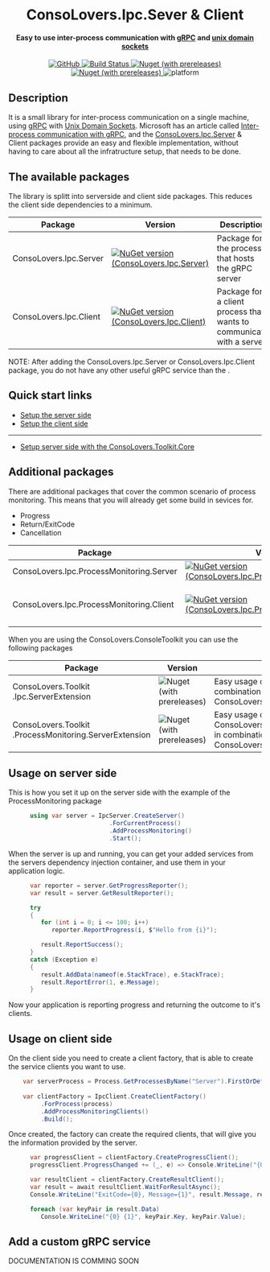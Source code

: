 <h1 align="center">ConsoLovers.Ipc.Sever & Client</h1>
<h4 align="center">Easy to use inter-process communication with <a href="https://grpc.io">gRPC</a> and <a href="https://de.wikipedia.org/wiki/Unix_Domain_Socket">unix domain sockets</a></h4>

<div align="center">
  <!-- License -->
    <a href="https://github.com/bramerdaniel/ConsoLovers.Ipc/blob/15d081396399fe773bb072f5b3e6a7102549aaf0/LICENSE">
      <img alt="GitHub" src="https://img.shields.io/github/license/bramerdaniel/ConsoLovers.Ipc?style=flat">
    </a>

  <!-- Build Status -->
  <a href="[https://travis-ci.org/choojs/choo](https://github.com/bramerdaniel/ConsoLovers.Ipc/actions/workflows/ConsoLovers.Ipc.yml)">
    <img src="https://github.com/bramerdaniel/ConsoLovers.Ipc/actions/workflows/ConsoLovers.Ipc.yml/badge.svg?branch=master" alt="Build Status" />
  </a>
  
   <!-- Server nuget package -->
  <a href="https://www.nuget.org/packages/ConsoLovers.Ipc.Server">
     <img alt="Nuget (with prereleases)" src="https://img.shields.io/nuget/vpre/ConsoLovers.Ipc.Server?label=nuget%20%28Sever%29">
  </a>
  
  <!-- Client nuget package -->
   <a href="https://www.nuget.org/packages/ConsoLovers.Ipc.Client">
     <img alt="Nuget (with prereleases)" src="https://img.shields.io/nuget/vpre/ConsoLovers.Ipc.Client?label=nuget%20%28Client%29">
   </a>

  
  <img alt="platform" src="https://img.shields.io/badge/platform-win%20%7C%20linux-blue">
</div>


## Description
It is a small library for inter-process communication on a single machine,
using [gRPC](https://grpc.io/) with [Unix Domain Sockets](https://de.wikipedia.org/wiki/Unix_Domain_Socket).
Microsoft has an article called [Inter-process communication with gRPC](https://learn.microsoft.com/en-us/aspnet/core/grpc/interprocess?view=aspnetcore-6.0#configure-unix-domain-sockets),
and the [ConsoLovers.Ipc.Server](https://www.nuget.org/packages/ConsoLovers.Ipc.Server) & Client packages provide an easy and flexible implementation, 
without having to care about all the infratructure setup, that needs to be done.

## The available packages

The library is splitt into serverside and client side packages. This reduces the client side dependencies to a minimum.


Package  | Version | Description
-------- | -------- | --------
ConsoLovers.Ipc.Server   | [![NuGet version (ConsoLovers.Ipc.Server)](https://img.shields.io/nuget/v/ConsoLovers.Ipc.Server.svg?style=flat)](https://www.nuget.org/packages/ConsoLovers.Ipc.Server/) | Package for the process that hosts the gRPC server
ConsoLovers.Ipc.Client   | [![NuGet version (ConsoLovers.Ipc.Client)](https://img.shields.io/nuget/v/ConsoLovers.Ipc.Client.svg?style=flat)](https://www.nuget.org/packages/ConsoLovers.Ipc.Client/)  | Package for a client process that wants to communicate with a server 

NOTE: After adding the ConsoLovers.Ipc.Server or ConsoLovers.Ipc.Client package, you do not have any other useful gRPC service than the .

## Quick start links
 - [Setup the server side](https://github.com/bramerdaniel/ConsoLovers.Ipc/wiki/Server-setup) 
 - [Setup the client side](https://github.com/bramerdaniel/ConsoLovers.Ipc/wiki/Client-setup) 
 ---
 - [Setup server side with the ConsoLovers.Toolkit.Core](https://github.com/bramerdaniel/ConsoLovers.Ipc/wiki/Server-setup) 

## Additional packages

There are additional packages that cover the common scenario of process monitoring. 
This means that you will already get some build in sevices for.
 - Progress
 - Return/ExitCode
 - Cancellation
 

Package  | Version | Description
-------- | -------- | --------
ConsoLovers.Ipc.ProcessMonitoring.Server   | [![NuGet version (ConsoLovers.Ipc.ProcessMonitoring.Server)](https://img.shields.io/nuget/v/ConsoLovers.Ipc.ProcessMonitoring.Server.svg?style=flat)](https://www.nuget.org/packages/ConsoLovers.Ipc.ProcessMonitoring.Server/) | Server package for a process that should be monitored
ConsoLovers.Ipc.ProcessMonitoring.Client   | [![NuGet version (ConsoLovers.Ipc.ProcessMonitoring.Client)](https://img.shields.io/nuget/v/ConsoLovers.Ipc.ProcessMonitoring.Client.svg?style=flat)](https://www.nuget.org/packages/ConsoLovers.Ipc.ProcessMonitoring.Client/)  | Client package for applications that want to monitor processes hosting the ConsoLovers.Ipc.ProcessMonitoring.Server package services

When you are using the ConsoLovers.ConsoleToolkit you can use the following packages

Package  | Version | Description
-------- | -------- | --------
ConsoLovers.Toolkit   .Ipc.ServerExtension   | ![Nuget (with prereleases)](https://img.shields.io/nuget/vpre/ConsoLovers.Toolkit.Ipc.ServerExtension?style=plastic) | Easy usage of the ConsoLovers.Ipc.Server combination with the ConsoLovers.ConsoleToolkit.Core
ConsoLovers.Toolkit   .ProcessMonitoring.ServerExtension  | ![Nuget (with prereleases)](https://img.shields.io/nuget/vpre/ConsoLovers.Toolkit.ProcessMonitoring.ServerExtension?style=plastic)| Easy usage of the ConsoLovers.Ipc.ProcessMonitoring.Server in combination with the ConsoLovers.ConsoleToolkit.Core







## Usage on server side
This is how you set it up on the server side with the example of the ProcessMonitoring package

```C#
      using var server = IpcServer.CreateServer()
                            .ForCurrentProcess()
                            .AddProcessMonitoring()
                            .Start();
```

When the server is up and running, you can get your added services from the servers
dependency injection container, and use them in your application logic.

```C#
      var reporter = server.GetProgressReporter();
      var result = server.GetResultReporter();

      try
      {
         for (int i = 0; i <= 100; i++)
            reporter.ReportProgress(i, $"Hello from {i}");

         result.ReportSuccess();
      }
      catch (Exception e)
      {
         result.AddData(nameof(e.StackTrace), e.StackTrace);
         result.ReportError(1, e.Message);
      }
```

Now your application is reporting progress and returning the outcome to it's clients.

## Usage on client side

On the client side you need to create a client factory, 
that is able to create the service clients you want to use.

```C#
    var serverProcess = Process.GetProcessesByName("Server").FirstOrDefault();
    
    var clientFactory = IpcClient.CreateClientFactory()
         .ForProcess(process)
         .AddProcessMonitoringClients()
         .Build();
```

Once created, the factory can create the required clients,
that will give you the information provided by the server.

```C#
      var progressClient = clientFactory.CreateProgressClient();
      progressClient.ProgressChanged += (_, e) => Console.WriteLine("{0}% {1}", e.Percentage, e.Message);

      var resultClient = clientFactory.CreateResultClient();
      var result = await resultClient.WaitForResultAsync();
      Console.WriteLine("ExitCode={0}, Message={1}", result.Message, result.ExitCode);

      foreach (var keyPair in result.Data)
         Console.WriteLine("{0} {1}", keyPair.Key, keyPair.Value);
```

## Add a custom gRPC service
DOCUMENTATION IS COMMING SOON

